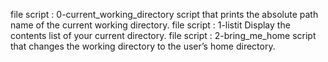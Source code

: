 file script : 0-current_working_directory
script that prints the absolute path name of the current working directory.
file script : 1-listit
Display the contents list of your current directory.
file script : 2-bring_me_home
script that changes the working directory to the user’s home directory.
